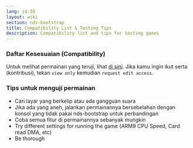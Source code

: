 ```yaml
---
lang: id-ID
layout: wiki
section: nds-bootstrap
title: Compatibility List & Testing Tips
description: Compatibility list and tips for testing games
---
```


### Daftar Kesesuaian (Compatibility)
Untuk melihat permainan yang teruji, lihat [di sini](https://docs.google.com/spreadsheets/d/1LRTkXOUXraTMjg1eedz_f7b5jiuyMv2x6e_jY_nyHSc/). Jika kamu ingin ikut serta (kontribusi), tekan `view only` kemudian `request edit access`.

### Tips untuk menguji permainan
- Cari layar yang berkelip atau ada gangguan suara
- Jika ada yang aneh, jalankan permainannya bersebelahan dengan konsol yang tidak pakai nds-bootstrap untuk perbandingan
- Coba semua fitur di permainannya sebanyak mungkin
- Try different settings for running the game (ARM9 CPU Speed, Card read DMA, etc)
- Be thorough
